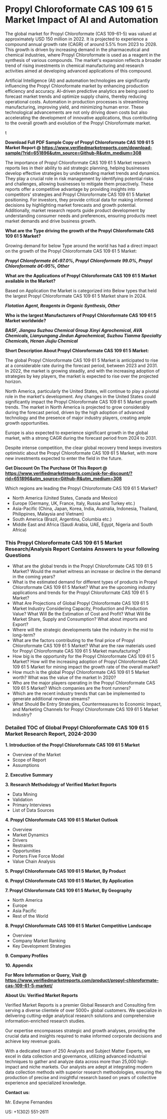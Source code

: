 <meta name="title" content="Global Propyl Chloroformate CAS 109 61 5 Market Impact of AI and Automation"><meta name="description" content="The global market for Propyl Chloroformate (CAS 109-61-5) was valued at approximately USD 150 million in 2022. It is projected to experience a compound annual growth r"><meta name="title" content="Propyl Chloroformate CAS 109 61 5 Market Size, Share, Scope, Trends, Growth, Opportunities, Analysis, Forecast"><h1>Propyl Chloroformate CAS 109 61 5 Market Impact of AI and Automation</h1><p>The global market for Propyl Chloroformate (CAS 109-61-5) was valued at approximately USD 150 million in 2022. It is projected to experience a compound annual growth rate (CAGR) of around 5.5% from 2023 to 2028. This growth is driven by increasing demand in the pharmaceutical and chemical industries, where Propyl Chloroformate is used as a reagent in the synthesis of various compounds. The market's expansion reflects a broader trend of rising investments in chemical manufacturing and research activities aimed at developing advanced applications of this compound.</p><p>Artificial Intelligence (AI) and automation technologies are significantly influencing the Propyl Chloroformate market by enhancing production efficiency and accuracy. AI-driven predictive analytics are being used to forecast market trends and optimize supply chains, thereby reducing operational costs. Automation in production processes is streamlining manufacturing, improving yield, and minimizing human error. These technological advancements are not only driving down costs but also accelerating the development of innovative applications, thus contributing to the overall growth and evolution of the Propyl Chloroformate market.</p>t</p><p id="" class=""><strong>Download Full PDF Sample Copy of Propyl Chloroformate CAS 109 61 5 Market Report @ <a href="https://www.verifiedmarketreports.com/download-sample/?rid=651896&utm_source=Github-R&utm_medium=308" target="_blank">https://www.verifiedmarketreports.com/download-sample/?rid=651896&utm_source=Github-R&utm_medium=308</a></strong></p><p>The importance of&nbsp;Propyl Chloroformate CAS 109 61 5 Market research reports lies in their ability to aid strategic planning, helping businesses develop effective strategies by understanding market trends and dynamics. They play a crucial role in risk management by identifying potential risks and challenges, allowing businesses to mitigate them proactively. These reports offer a competitive advantage by providing insights into competitors' strategies and Propyl Chloroformate CAS 109 61 5 Market positioning. For investors, they provide critical data for making informed decisions by highlighting market forecasts and growth potential. Additionally, market research reports guide product development by understanding consumer needs and preferences, ensuring products meet market demands and drive business growth.</p><p><strong>What are the&nbsp;Type driving the growth of the Propyl Chloroformate CAS 109 61 5 Market?</strong></p><p id="" class="">Growing demand for below Type around the world has had a direct impact on the growth of the Propyl Chloroformate CAS 109 61 5 Market:</p><em><strong>Propyl Chloroformate ã€‹97.0%, Propyl Chloroformate 99.0%, Propyl Chloroformate ã€‹95%, Other</strong></em></p><strong>What are the&nbsp;Applications&nbsp;of Propyl Chloroformate CAS 109 61 5 Market available in the Market?</strong></p><p id="" class="">Based on Application the Market is categorized into Below types that held the largest Propyl Chloroformate CAS 109 61 5 Market share In 2024.</p><em><strong>Flotation Agent, Reagents in Organic Synthesis, Other</strong></em></p><strong>Who is the largest Manufacturers of Propyl Chloroformate CAS 109 61 5 Market worldwide?</strong></p><p><em><strong>BASF, Jiangsu Suzhou Chemical Group Xinyi Agrochemical, AVA Chemicals, Lianyungang Jindun Agrochemical, Suzhou Tianma Specialty Chemicals, Henan Jiujiu Chemical</strong></em></p><p id="" class=""><strong>Short Description About Propyl Chloroformate CAS 109 61 5 Market:</strong></p><p>The global Propyl Chloroformate CAS 109 61 5 Market is anticipated to rise at a considerable rate during the forecast period, between 2023 and 2031. In 2022, the market is growing steadily, and with the increasing adoption of strategies by key players, the market is expected to rise over the projected horizon.</p><p>North America, particularly the United States, will continue to play a pivotal role in the market's development. Any changes in the United States could significantly impact the Propyl Chloroformate CAS 109 61 5 Market growth trends. The market in North America is projected to grow considerably during the forecast period, driven by the high adoption of advanced technology and the presence of major industry players, creating ample growth opportunities.</p><p>Europe is also expected to experience significant growth in the global market, with a strong CAGR during the forecast period from 2024 to 2031.</p><p>Despite intense competition, the clear global recovery trend keeps investors optimistic about the Propyl Chloroformate CAS 109 61 5 Market, with more new investments expected to enter the field in the future.</p><p id="" class=""><strong>Get Discount On The Purchase Of This Report @ <a href="https://www.verifiedmarketreports.com/ask-for-discount/?rid=651896&utm_source=Github-R&utm_medium=308" target="_blank">https://www.verifiedmarketreports.com/ask-for-discount/?rid=651896&utm_source=Github-R&utm_medium=308</a></strong></p>Which regions are leading the Propyl Chloroformate CAS 109 61 5 Market?</p><ul><li>North America (United States, Canada and Mexico)</li><li>Europe (Germany, UK, France, Italy, Russia and Turkey etc.)</li><li>Asia-Pacific (China, Japan, Korea, India, Australia, Indonesia, Thailand, Philippines, Malaysia and Vietnam)</li><li>South America (Brazil, Argentina, Columbia etc.)</li><li>Middle East and Africa (Saudi Arabia, UAE, Egypt, Nigeria and South Africa)</li></ul><h3 id="" class="">This Propyl Chloroformate CAS 109 61 5 Market Research/Analysis Report Contains Answers to your following Questions</h3><ul><li>What are the global trends in the Propyl Chloroformate CAS 109 61 5 Market? Would the market witness an increase or decline in the demand in the coming years?</li><li>What is the estimated demand for different types of products in Propyl Chloroformate CAS 109 61 5 Market? What are the upcoming industry applications and trends for the Propyl Chloroformate CAS 109 61 5 Market?</li><li>What Are Projections of Global Propyl Chloroformate CAS 109 61 5 Market Industry Considering Capacity, Production and Production Value? What Will Be the Estimation of Cost and Profit? What Will Be Market Share, Supply and Consumption? What about imports and Export?</li><li>Where will the strategic developments take the industry in the mid to long-term?</li><li>What are the factors contributing to the final price of Propyl Chloroformate CAS 109 61 5 Market? What are the raw materials used for Propyl Chloroformate CAS 109 61 5 Market manufacturing?</li><li>How big is the opportunity for the Propyl Chloroformate CAS 109 61 5 Market? How will the increasing adoption of Propyl Chloroformate CAS 109 61 5 Market for mining impact the growth rate of the overall market?</li><li>How much is the global Propyl Chloroformate CAS 109 61 5 Market worth? What was the value of the market In 2020?</li><li>Who are the major players operating in the Propyl Chloroformate CAS 109 61 5 Market? Which companies are the front runners?</li><li>Which are the recent industry trends that can be implemented to generate additional revenue streams?</li><li>What Should Be Entry Strategies, Countermeasures to Economic Impact, and Marketing Channels for Propyl Chloroformate CAS 109 61 5 Market Industry?</li></ul><h3 id="" class="">Detailed TOC of Global Propyl Chloroformate CAS 109 61 5 Market Research Report, 2024-2030</h3><p id="" class=""><strong>1. Introduction of the Propyl Chloroformate CAS 109 61 5 Market</strong></p><ul><li>Overview of the Market</li><li>Scope of Report</li><li>Assumptions</li></ul><p id="" class=""><strong>2. Executive Summary</strong></p><p id="" class=""><strong>3. Research Methodology of Verified Market Reports</strong></p><ul><li>Data Mining</li><li>Validation</li><li>Primary Interviews</li><li>List of Data Sources</li></ul><p id="" class=""><strong>4. Propyl Chloroformate CAS 109 61 5 Market Outlook</strong></p><ul><li>Overview</li><li>Market Dynamics</li><li>Drivers</li><li>Restraints</li><li>Opportunities</li><li>Porters Five Force Model</li><li>Value Chain Analysis</li></ul><p id="" class=""><strong>5. Propyl Chloroformate CAS 109 61 5 Market, By Product</strong></p><p id="" class=""><strong>6. Propyl Chloroformate CAS 109 61 5 Market, By Application</strong></p><p id="" class=""><strong>7. Propyl Chloroformate CAS 109 61 5 Market, By Geography</strong></p><ul><li>North America</li><li>Europe</li><li>Asia Pacific</li><li>Rest of the World</li></ul><p id="" class=""><strong>8. Propyl Chloroformate CAS 109 61 5 Market Competitive Landscape</strong></p><ul><li>Overview</li><li>Company Market Ranking</li><li>Key Development Strategies</li></ul><p id="" class=""><strong>9. Company Profiles</strong></p><p id="" class=""><strong>10. Appendix</strong></p><p id="" class=""><strong>For More Information or Query, Visit @ <a href="https://www.verifiedmarketreports.com/product/propyl-chloroformate-cas-109-61-5-market/" target="_blank">https://www.verifiedmarketreports.com/product/propyl-chloroformate-cas-109-61-5-market/</a></strong></p><p id="" class=""><strong>About Us: Verified Market Reports</strong></p><p id="" class="">Verified Market Reports is a premier Global Research and Consulting firm serving a diverse clientele of over 5000+ global customers. We specialize in delivering cutting-edge analytical research solutions and comprehensive information-enriched research studies.</p><p id="" class="">Our expertise encompasses strategic and growth analyses, providing the crucial data and insights required to make informed corporate decisions and achieve key revenue goals.</p><p id="" class="">With a dedicated team of 250 Analysts and Subject Matter Experts, we excel in data collection and governance, utilizing advanced industrial techniques to gather and analyze data across more than 25,000 high-impact and niche markets. Our analysts are adept at integrating modern data collection methods with superior research methodologies, ensuring the production of precise and insightful research based on years of collective experience and specialized knowledge.</p><p id="" class=""><strong>Contact us:</strong></p><p id="" class="">Mr. Edwyne Fernandes</p><p id="" class="">US: +1(302) 551-2611</p>